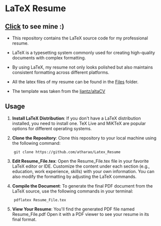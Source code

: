  # LaTeX Resume
## [Click](https://github.com/atharao/Latex_Resume/blob/main/Resume%20pdf/Rao_Athar_khan_Resume.pdf) to see mine :)

* This repository contains the LaTeX source code for my professional resume. 
* LaTeX is a typesetting system commonly used for creating high-quality documents with complex formatting. 
* By using LaTeX, my resume not only looks polished but also maintains consistent formatting across different platforms.

* All the latex files of my resume can be found in the [Files](https://github.com/atharao/Latex_Resume/tree/main/Files) folder.

* The template was taken from the [liantz/altaCV](https://github.com/liantze/AltaCV)

## Usage
1. **Install LaTeX Distribution**: If you don't have a LaTeX distribution installed, you need to install one. TeX Live and MiKTeX are popular options for different operating systems.

2. **Clone the Repository**: Clone this repository to your local machine using the following command:

```
    git clone https://github.com/atharao/Latex_Resume
```
3. **Edit Resume_File.tex**: Open the Resume_File.tex file in your favorite LaTeX editor or IDE. Customize the content under each section (e.g., education, work experience, skills) with your own information. You can also modify the formatting by adjusting the LaTeX commands.

4. **Compile the Document**: To generate the final PDF document from the LaTeX source, use the following commands in your terminal:
```
    pdflatex Resume_File.tex
```
5. **View Your Resume**: You'll find the generated PDF file named Resume_File.pdf 
Open it with a PDF viewer to see your resume in its final format.